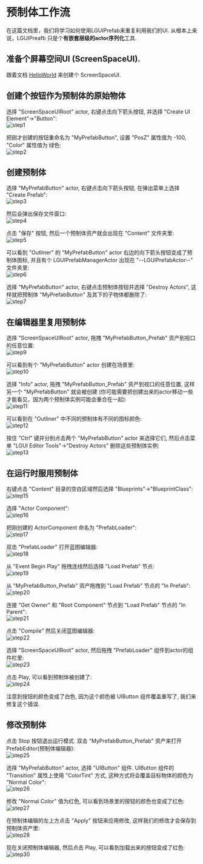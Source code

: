 # 预制体工作流
在这篇文档里，我们将学习如何使用LGUIPrefab来重复利用我们的UI.
从根本上来说，LGUIPreafb 只是个**有嵌套层级的actor序列化**工具.  

## 准备个屏幕空间UI (ScreenSpaceUI).
跟着文档 [HelloWorld](./../HelloWorld/index.md) 来创建个 ScreenSpaceUI.

## 创建个按钮作为预制体的原始物体
选择 "ScreenSpaceUIRoot" actor, 右键点击向下箭头按钮, 并选择 "Create UI Element"->"Button":  
![step1](./step1.png)

把刚才创建的按钮重命名为 "MyPrefabButton", 设置 "PosZ" 属性值为 -100, "Color" 属性值为 绿色:  
![step2](./step2.png)

## 创建预制体
选择 "MyPrefabButton" actor, 右键点击向下箭头按钮, 在弹出菜单上选择 "Create Prefab":  
![step3](./step3.png)

然后会弹出保存文件窗口:  
![step4](./step4.png)

点击 "保存" 按钮, 然后一个预制体资产就会出现在 "Content" 文件夹里:  
![step5](./step5.png)

可以看到 "Outliner" 的 "MyPrefabButton" actor 右边的向下箭头按钮变成了预制体图标, 并且有个 LGUIPrefabManagerActor 出现在 "--LGUIPrefabActor--" 文件夹里:  
![step6](./step6.png)

选择 "MyPrefabButton" actor, 右键点击预制体按钮并选择 "Destroy Actors", 这样就把预制体 "MyPrefabButton" 及其下的子物体都删除了:  
![step7](./step7.png)

## 在编辑器里复用预制体
选择 "ScreenSpaceUIRoot" actor, 拖拽 "MyPrefabButton_Prefab" 资产到视口的任意位置:  
![step9](./step9.png)

可以看到有个 "MyPrefabButton" actor 创建在场景里:  
![step10](./step10.png)

选择 "Info" actor, 拖拽 "MyPrefabButton_Prefab" 资产到视口的任意位置, 这样另一个 "MyPrefabButton" 就会被创建 (你可能需要把创建出来的actor移动一些才能看见，因为两个预制体实例可能会重合在一起):  
![step11](./step11.png)

可以看到在 "Outliner" 中不同的预制体有不同的图标颜色:  
![step12](./step12.png)

按住 "Ctrl" 键并分别点击两个 "MyPrefabButton" actor 来选择它们, 然后点击菜单 "LGUI Editor Tools"->"Destroy Actors" 删除这些预制体实例:  
![step13](./step13.png)

## 在运行时服用预制体
右键点击 "Content" 目录的空白区域然后选择 "Blueprints"->"BlueprintClass":  
![step15](./step15.png)

选择 "Actor Component":  
![step16](./step16.png)

把刚创建的 ActorComponent 命名为 "PrefabLoader":  
![step17](./step17.png)

双击 "PrefabLoader" 打开蓝图编辑器:  
![step18](./step18.png)

从 "Event Begin Play" 拖拽连线然后选择 "Load Prefab" 节点:  
![step19](./step19.png)

从 "MyPrefabButton_Prefab" 资产拖拽到 "Load Prefab" 节点的 "In Prefab":  
![step20](./step20.png)

连接 "Get Owner" 和 "Root Component" 节点到 "Load Prefab" 节点的 "In Parent":  
![step21](./step21.png)

点击 "Compile" 然后关闭蓝图编辑器:  
![step22](./step22.png)

选择 "ScreenSpaceUIRoot" actor, 然后拖拽 "PrefabLoader" 组件到actor的组件栏里:  
![step23](./step23.png)

点击 Play, 可以看到预制体被创建了:  
![step24](./step24.png)

注意到按钮的颜色变成了白色, 因为这个颜色被 UIButton 组件覆盖重写了, 我们来修复这个错误.

## 修改预制体
点击 Stop 按钮退出运行模式. 双击 "MyPrefabButton_Prefab" 资产来打开 PrefabEditor(预制体编辑器):    
![step25](./step25.png)

选择 "MyPrefabButton" actor, 选择 "UIButton" 组件. UIButton 组件的 "Transition" 属性上使用 "ColorTint" 方式, 这种方式将会覆盖目标物体的颜色为 "Normal Color":  
![step26](./step26.png)

修改 "Normal Color" 值为红色, 可以看到场景里的按钮的颜色也变成了红色:  
![step27](./step27.png)

在预制体编辑的左上方点击 "Apply" 按钮来应用修改, 这样我们的修改才会保存到预制体资产里:  
![step28](./step28.png)

现在关闭预制体编辑器, 然后点击 Play, 可以看到加载出来的按钮变成了红色:  
![step30](./step30.png)

